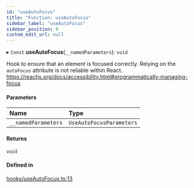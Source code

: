 ```yaml
---
id: "useAutoFocus"
title: "Function: useAutoFocus"
sidebar_label: "useAutoFocus"
sidebar_position: 0
custom_edit_url: null
---
```


▸ `Const` **useAutoFocus**(`__namedParameters`): `void`

Hook to ensure that an element is focused correctly.
Relying on the `autoFocus` attribute is not reliable within React.
https://reactjs.org/docs/accessibility.html#programmatically-managing-focus

#### Parameters

| Name | Type |
| :------ | :------ |
| `__namedParameters` | `UseAutoFocusParameters` |

#### Returns

`void`

#### Defined in

[hooks/useAutoFocus.ts:13](https://github.com/sourcegraph/sourcegraph/blob/8be9dcbff0/client/wildcard/src/hooks/useAutoFocus.ts#L13)
